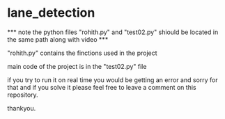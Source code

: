 # lane_detection

*** note the python files "rohith.py" and "test02.py" shiould be located in the same path along with video  ***

"rohith.py" contains the finctions used in the project

main code of the project is in the "test02.py" file

if you try to run it on real time you would be getting an error and sorry for that and if you solve it please feel free to leave a comment on this repository.  

thankyou.
